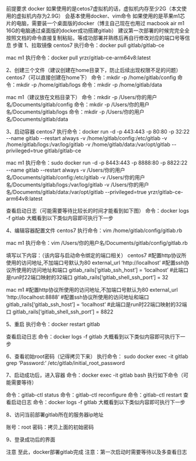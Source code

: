 前提要求
docker
如果使用的是cetos7虚拟机的话，虚拟机内存至少2G（本文使用的虚拟机内存为2.9G）
会基本使用docker、vim命令
如果使用的是苹果m1芯片的电脑，需要装一个桌面版的docker（博主自己现在也用过 macbook air m1 16G的电脑通过桌面版的docker成功搭建gitlab）
建议第一次部署的时候完完全全按照文档的命令直接复制粘贴，等成功部署并熟练后再自行修改对应的端口号等信息
步骤
1、拉取镜像
centos7
执行命令：docker pull gitlab/gitlab-ce

mac m1
执行命令：docker pull yrzr/gitlab-ce-arm64v8:latest

2、创建三个文件（建议创建在home目录下，防止后续出现权限不足的问题）
centos7（可以直接创建在home下）
命令：mkdir -p /home/gitlab/config
命令：mkdir -p /home/gitlab/logs
命令：mkdir -p /home/gitlab/data


mac m1（建议放在文档目录下）
命令：mkdir -p /Users/你的用户名/Documents/gitlab/config
命令：mkdir -p /Users/你的用户名/Documents/gitlab/logs
命令：mkdir -p /Users/你的用户名/Documents/gitlab/data

3、启动容器
centos7
执行命令：docker run -d -p 443:443 -p 80:80 -p 32:22 --name gitlab --restart always -v /home/gitlab/config:/etc/gitlab -v /home/gitlab/logs:/var/log/gitlab -v /home/gitlab/data:/var/opt/gitlab --privileged=true gitlab/gitlab-ce

mac m1
执行命令：sudo docker run -d -p 8443:443 -p 8888:80 -p 8822:22 --name gitlab --restart always -v /Users/你的用户名/Documents/gitlab/config:/etc/gitlab -v /Users/你的用户名/Documents/gitlab/logs:/var/log/gitlab -v /Users/你的用户名/Documents/gitlab/data:/var/opt/gitlab --privileged=true yrzr/gitlab-ce-arm64v8:latest

查看启动日志（可能需要等待比较长的时间才能看到如下图）
命令：docker logs -f gitlab
大概看到以下类似内容即可执行下一步


4、编辑容器配置文件
centos7
执行命令：vim /home/gitlab/config/gitlab.rb

mac m1
执行命令：vim /Users/你的用户名/Documents/gitlab/config/gitlab.rb

填写以下内容：（该内容与启动命令绑定的端口相关）
centos7
#配置http协议所使用的访问地址,不加端口号默认为80
external_url ‘http://localhost’
#配置ssh协议所使用的访问地址和端口
gitlab_rails[‘gitlab_ssh_host’] = ‘localhost’
#此端口是run时22端口映射的32端口
gitlab_rails[‘gitlab_shell_ssh_port’] = 32

mac m1
#配置http协议所使用的访问地址,不加端口号默认为80
external_url ‘http://localhost:8888’
#配置ssh协议所使用的访问地址和端口
gitlab_rails[‘gitlab_ssh_host’] = ‘localhost’
#此端口是run时22端口映射的32端口
gitlab_rails[‘gitlab_shell_ssh_port’] = 8822

5、重启
执行命令：docker restart gitlab

查看启动日志
命令：docker logs -f gitlab
大概看到以下类似内容即可执行下一步


6、查看初始root密码（记得拷贝下来）
执行命令： sudo docker exec -it gitlab grep ‘Password:’ /etc/gitlab/initial_root_password

7、启动成功后，进入容器
命令：docker exec -it gitlab bash
执行如下命令（可能需要等待）

命令：gitlab-ctl status
命令：gitlab-ctl reconfigure
命令：gitlab-ctl restart
查看启动日志
命令：docker logs -f gitlab
大概看到以下类似内容即可执行下一步


8、访问当前部署gitlab所在的服务器ip地址

账号：root
密码：拷贝上面的初始密码

9、登录成功后的界面


注意
至此，docker部署gitlab完成
注意：第一次启动时需要等待以及多查看日志
